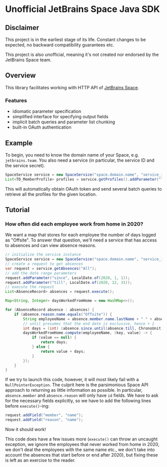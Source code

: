 # Unofficial JetBrains Space Java SDK

## Disclaimer

This project is in the earliest stage of its life. Constant
changes to be expected, no backward compatibility guarantees etc.

This project is also unofficial, meaning it's not created nor endorsed
by the JetBrains Space team.

## Overview

This library facilitates working with HTTP API of [JetBrains Space](https://www.jetbrains.com/space/).

### Features

- idiomatic parameter specification
- simplified interface for specifying output fields
- implicit batch queries and parameter list chunking
- built-in OAuth authentication

## Example

To begin, you need to know the domain name of your Space,
e.g. `jetbrains.team`. You also need a service (in particular,
the service ID and the service secret).

```java
SpaceService service = new SpaceService("space.domain.name", "service_id", "service_secret");
List<TD_MemberProfile> profiles = service.getProfiles().addParameter("location", "location_id").execute();
```
This will automatically obtain OAuth token and send several batch queries to retrieve all the profiles
for the given location.

## Tutorial

### How often did each employee work from home in 2020?

We want a map that stores for each employee the number of days logged as "Offsite". 
To answer that question, we'll need a service that has access to absences and can view absence reasons.

```java
// initialize the service instance
SpaceService service = new SpaceService("space.domain.name", "service_id", "service_secret");
// create a request to get absences
var request = service.getAbsences("All");
// add the date range parameters
request.addParameter("since", LocalDate.of(2020, 1, 1));
request.addParameter("till", LocalDate.of(2020, 12, 31));
// execute the request
List<AbsenceRecord> absences = request.execute();

Map<String, Integer> daysWorkedFromHome = new HashMap<>();

for (AbsenceRecord absence : absences) {
    if (absence.reason.name.equals("Offsite")) {
        String employeeName = absence.member.name.lastName + " " + absence.member.name.firstName;
        // until presumes that the end date is exclusive, hence + 1
        int days = (int) (absence.since.until(absence.till, ChronoUnit.DAYS) + 1);
        daysWorkedFromHome.compute(employeeName, (key, value) -> {
            if (value == null) {
                return days;
            } else {
                return value + days;
            }
        });
    }
}
```

If we try to launch this code, however, it will most likely fail with a `NullPointerException`.
The culprit here is the parsimonious Space API approach to returning as little information
as possible. In particular, `absence.member` and `absence.reason` will only have `id` fields.
We have to ask for the necessary fields explicitly, so we have to add the following lines before
`execute()`-ing:

```java
request.addField("member", "name");
request.addField("reason", "name");
```

Now it should work!

This code does have a few issues more (`execute()` can throw an uncaught exception,
we ignore the employees that never worked from home in 2020, we don't deal the employees
with the same name etc., we don't take into account the absences that start before or end after 2020),
but fixing these is left as an exercise to the reader.
